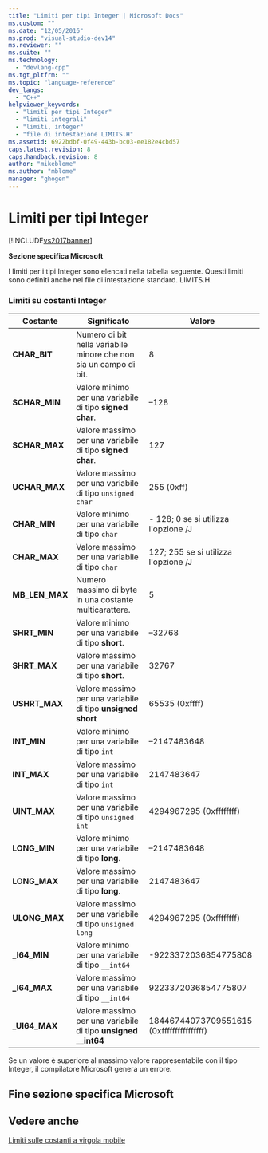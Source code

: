 ```yaml
---
title: "Limiti per tipi Integer | Microsoft Docs"
ms.custom: ""
ms.date: "12/05/2016"
ms.prod: "visual-studio-dev14"
ms.reviewer: ""
ms.suite: ""
ms.technology: 
  - "devlang-cpp"
ms.tgt_pltfrm: ""
ms.topic: "language-reference"
dev_langs: 
  - "C++"
helpviewer_keywords: 
  - "limiti per tipi Integer"
  - "limiti integrali"
  - "limiti, integer"
  - "file di intestazione LIMITS.H"
ms.assetid: 6922bdbf-0f49-443b-bc03-ee182e4cbd57
caps.latest.revision: 8
caps.handback.revision: 8
author: "mikeblome"
ms.author: "mblome"
manager: "ghogen"
---
```

# Limiti per tipi Integer
[!INCLUDE[vs2017banner](../assembler/inline/includes/vs2017banner.md)]

**Sezione specifica Microsoft**  
  
 I limiti per i tipi Integer sono elencati nella tabella seguente.  Questi limiti sono definiti anche nel file di intestazione standard. LIMITS.H.  
  
### Limiti su costanti Integer  
  
|Costante|Significato|Valore|  
|--------------|-----------------|------------|  
|**CHAR\_BIT**|Numero di bit nella variabile minore che non sia un campo di bit.|8|  
|**SCHAR\_MIN**|Valore minimo per una variabile di tipo **signed char**.|–128|  
|**SCHAR\_MAX**|Valore massimo per una variabile di tipo **signed char**.|127|  
|**UCHAR\_MAX**|Valore massimo per una variabile di tipo `unsigned char`|255 \(0xff\)|  
|**CHAR\_MIN**|Valore minimo per una variabile di tipo `char`|\- 128; 0 se si utilizza l'opzione \/J|  
|**CHAR\_MAX**|Valore massimo per una variabile di tipo `char`|127; 255 se si utilizza l'opzione \/J|  
|**MB\_LEN\_MAX**|Numero massimo di byte in una costante multicarattere.|5|  
|**SHRT\_MIN**|Valore minimo per una variabile di tipo **short**.|–32768|  
|**SHRT\_MAX**|Valore massimo per una variabile di tipo **short**.|32767|  
|**USHRT\_MAX**|Valore massimo per una variabile di tipo **unsigned short**|65535 \(0xffff\)|  
|**INT\_MIN**|Valore minimo per una variabile di tipo `int`|–2147483648|  
|**INT\_MAX**|Valore massimo per una variabile di tipo `int`|2147483647|  
|**UINT\_MAX**|Valore massimo per una variabile di tipo `unsigned int`|4294967295 \(0xffffffff\)|  
|**LONG\_MIN**|Valore minimo per una variabile di tipo **long**.|–2147483648|  
|**LONG\_MAX**|Valore massimo per una variabile di tipo **long**.|2147483647|  
|**ULONG\_MAX**|Valore massimo per una variabile di tipo `unsigned long`|4294967295 \(0xffffffff\)|  
|**\_I64\_MIN**|Valore minimo per una variabile di tipo `__int64`|\-9223372036854775808|  
|**\_I64\_MAX**|Valore massimo per una variabile di tipo `__int64`|9223372036854775807|  
|**\_UI64\_MAX**|Valore massimo per una variabile di tipo **unsigned \_\_int64**|18446744073709551615 \(0xffffffffffffffff\)|  
  
 Se un valore è superiore al massimo valore rappresentabile con il tipo Integer, il compilatore Microsoft genera un errore.  
  
## Fine sezione specifica Microsoft  
  
## Vedere anche  
 [Limiti sulle costanti a virgola mobile](../cpp/floating-limits.md)